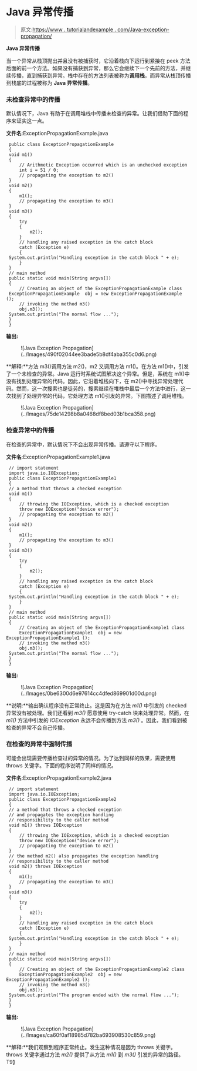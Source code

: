 # Java 异常传播

> 原文:[https://www . tutorialandexample . com/Java-exception-propagation/](https://www.tutorialandexample.com/java-exception-propagation/)

**Java 异常传播**

当一个异常从栈顶抛出并且没有被捕获时，它沿着栈向下运行到紧接在 peek 方法后面的前一个方法。如果没有捕获到异常，那么它会继续下一个先前的方法，并继续传播，直到捕获到异常。栈中存在的方法列表被称为**调用栈**，而异常从栈顶传播到栈底的过程被称为 **Java 异常传播**。

### 未检查异常中的传播

默认情况下，Java 有助于在调用堆栈中传播未检查的异常。让我们借助下面的程序来证实这一点。

**文件名**:ExceptionPropagationExample.java

```
 public class ExceptionPropagationExample
 {
 void m1()
 {
     // Arithmetic Exception occurred which is an unchecked exception
     int i = 51 / 0;
     // propagating the exception to m2()
 }
 void m2()
 {
     m1();
     // propagating the exception to m3()
 }
 void m3()
 {
     try
     {
         m2();
     }
     // handling any raised exception in the catch block
     catch (Exception e)
     {
 System.out.println("Handling exception in the catch block " + e);
     }
 }
 // main method
 public static void main(String argvs[])
 {
     // Creating an object of the ExceptionPropagationExample class
 ExceptionPropagationExample  obj = new ExceptionPropagationExample ();
     // invoking the method m3()
     obj.m3();
 System.out.println("The normal flow ...");
 }
 } 
```

**输出:**

<figure class="wp-block-image size-large">![Java Exception Propagation](../Images/490f02044ee3bade5b8df4aba355c0d6.png)</figure>

**解释:**方法 m3()调用方法 m2()，m2 又调用方法 m1()。在方法 m1()中，引发了一个未检查的异常。Java 运行时系统试图解决这个异常。但是，系统在 m1()中没有找到处理异常的代码。因此，它沿着堆栈向下，在 m2()中寻找异常处理代码。然而，这一次搜索也是徒劳的，搜索继续在堆栈中最后一个方法中进行，这一次找到了处理异常的代码，它处理方法 m1()引发的异常。下图描述了调用堆栈。

<figure class="wp-block-image size-large">![Java Exception Propagation](../Images/75de14298b8a0468df8bed03b1bca358.png)</figure>

### 检查异常中的传播

在检查的异常中，默认情况下不会出现异常传播。请遵守以下程序。

**文件名**:ExceptionPropagationExample1.java

```
 // import statement
 import java.io.IOException;
 public class ExceptionPropagationExample1
 {
 // a method that throws a checked exception
 void m1()
 {
     // throwing the IOException, which is a checked exception
     throw new IOException("device error");
     // propagating the exception to m2()
 }
 void m2()
 {
     m1();
     // propagating the exception to m3()
 }
 void m3()
 {
     try
     {
         m2();
     }
     // handling any raised exception in the catch block
     catch (Exception e)
     {
 System.out.println("Handling exception in the catch block " + e);
     }
 }
 // main method
 public static void main(String argvs[])
 {
     // Creating an object of the ExceptionPropagationExample1 class
     ExceptionPropagationExample1  obj = new ExceptionPropagationExample1 ();
     // invoking the method m3()
     obj.m3();
 System.out.println("The normal flow ...");
 }
 } 
```

**输出:**

<figure class="wp-block-image size-large">![Java Exception Propagation](../Images/0be6300d6e97614cc4dfed869901d00d.png)</figure>

**说明:**输出确认程序没有正常终止。这是因为在方法 *m1()* 中引发的 checked 异常没有被处理。我们还看到 *m3()* 愿意使用 try-catch 块来处理异常。然而，在 *m1()* 方法中引发的 *IOException* 永远不会传播到方法 *m3()* 。因此，我们看到被检查的异常不会自己传播。

### 在检查的异常中强制传播

可能会出现需要传播检查过的异常的情况。为了达到同样的效果，需要使用 throws 关键字。下面的程序说明了同样的情况。

**文件名**:ExceptionPropagationExample2.java

```
 // import statement
 import java.io.IOException;
 public class ExceptionPropagationExample2
 {
 // a method that throws a checked exception
 // and propagates the exception handling
 // responsibility to the caller method
 void m1() throws IOException
 {
     // throwing the IOException, which is a checked exception
     throw new IOException("device error");
     // propagating the exception to m2()
 }
 // the method m2() also propagates the exception handling
 // responsibility to the caller method
 void m2() throws IOException
 {
     m1();
     // propagating the exception to m3()
 }
 void m3()
 {
     try
     {
         m2();
     }
     // handling any raised exception in the catch block
     catch (Exception e)
     {
 System.out.println("Handling exception in the catch block " + e);
     }
 }
 // main method
 public static void main(String argvs[])
 {
     // Creating an object of the ExceptionPropagationExample2 class
     ExceptionPropagationExample2  obj = new ExceptionPropagationExample2 ();
     // invoking the method m3()
     obj.m3();
 System.out.println("The program ended with the normal flow ...");
 }
 } 
```

**输出:**

<figure class="wp-block-image size-large">![Java Exception Propagation](../Images/ca60f0af18985d782ba693908530c859.png)</figure>

**解释:**我们观察到程序正常终止。发生这种情况是因为 throws 关键字。throws 关键字通过方法 *m2()* 提供了从方法 *m1()* 到 *m3()* 引发的异常的路径。
T9】